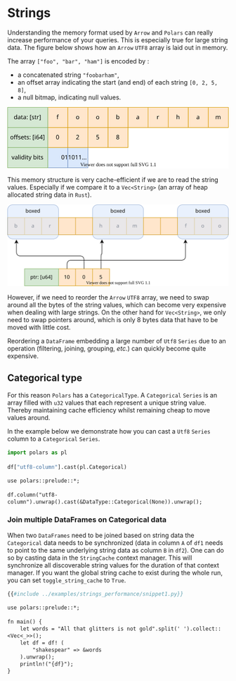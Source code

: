 # Strings

Understanding the memory format used by `Arrow` and `Polars` can really increase performance
of your queries. This is especially true for large string data. The figure below shows
how an `Arrow` `UTF8` array is laid out in memory.

The array `["foo", "bar", "ham"]` is encoded by :

- a concatenated string `"foobarham"`,
- an offset array indicating the start (and end) of each string `[0, 2, 5, 8]`,
- a null bitmap, indicating null values.

![](https://raw.githubusercontent.com/pola-rs/polars-static/master/docs/arrow-string.svg)

This memory structure is very cache-efficient if we are to read the string values.
Especially if we compare it to a `Vec<String>` (an array of heap allocated string data
in `Rust`).

![](https://raw.githubusercontent.com/pola-rs/polars-static/master/docs/pandas-string.svg)

However, if we need to reorder the `Arrow` `UTF8` array, we need to swap around all the
bytes of the string values, which can become very expensive when dealing with large
strings. On the other hand for `Vec<String>`, we only need to swap pointers around,
which is only 8 bytes data that have to be moved with little cost.

Reordering a `DataFrame` embedding a large number of `Utf8` `Series` due to an operation
(filtering, joining, grouping, _etc._) can quickly become quite expensive.

## Categorical type

For this reason `Polars` has a `CategoricalType`. A `Categorical` `Series` is an array
filled with `u32` values that each represent a unique string value. Thereby maintaining
cache efficiency whilst remaining cheap to move values around.

In the example below we demonstrate how you can cast a `Utf8` `Series` column to a
`Categorical` `Series`.

<div class="tabbed-blocks">

```python
import polars as pl

df["utf8-column"].cast(pl.Categorical)
```

```rust,noplayground
use polars::prelude::*;

df.column("utf8-column").unwrap().cast(&DataType::Categorical(None)).unwrap();
```

</div>

### Join multiple DataFrames on Categorical data

When two `DataFrames` need to be joined based on string data the `Categorical` data needs
to be synchronized (data in column `A` of `df1` needs to point to the same underlying
string data as column `B` in `df2`). One can do so by casting data in the `StringCache`
context manager. This will synchronize all discoverable string values for the duration of that
context manager. If you want the global string cache to exist during the whole
run, you can set `toggle_string_cache` to `True`.

<div class="tabbed-blocks">

```python
{{#include ../examples/strings_performance/snippet1.py}}
```

```rust,noplayground
use polars::prelude::*;

fn main() {
    let words = "All that glitters is not gold".split(' ').collect::<Vec<_>>();
    let df = df! (
        "shakespear" => &words
    ).unwrap();
    println!("{df}");
}
```

</div>
